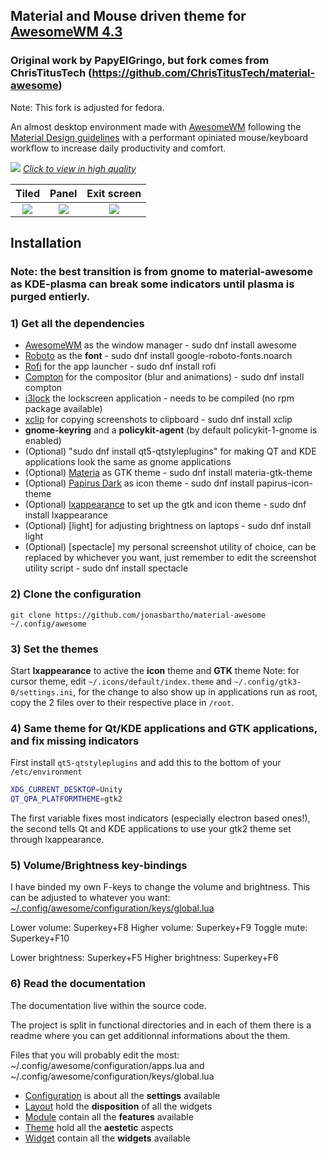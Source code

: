 ## Material and Mouse driven theme for [AwesomeWM 4.3](https://awesomewm.org/)
### Original work by PapyElGringo, but fork comes from ChrisTitusTech (https://github.com/ChrisTitusTech/material-awesome)

Note: This fork is adjusted for fedora.

An almost desktop environment made with [AwesomeWM](https://awesomewm.org/) following the [Material Design guidelines](https://material.io) with a performant opiniated mouse/keyboard workflow to increase daily productivity and comfort.

[![](./theme/PapyElGringo-theme/demo.gif?raw=true)](https://www.reddit.com/r/unixporn/comments/anp51q/awesome_material_awesome_workflow/)
*[Click to view in high quality](https://www.reddit.com/r/unixporn/comments/anp51q/awesome_material_awesome_workflow/)*

| Tiled         | Panel         | Exit screen   |
|:-------------:|:-------------:|:-------------:|
|![](https://i.imgur.com/fELCtep.png)|![](https://i.imgur.com/7IthpQS.png)|![](https://i.imgur.com/rcKOLYQ.png)|



## Installation
### Note: the best transition is from gnome to material-awesome as KDE-plasma can break some indicators until plasma is purged entierly.

### 1) Get all the dependencies
- [AwesomeWM](https://awesomewm.org/) as the window manager - sudo dnf install awesome
- [Roboto](https://fonts.google.com/specimen/Roboto) as the **font** - sudo dnf install google-roboto-fonts.noarch
- [Rofi](https://github.com/DaveDavenport/rofi) for the app launcher - sudo dnf install rofi
- [Compton](https://github.com/tryone144/compton) for the compositor (blur and animations) - sudo dnf install compton
- [i3lock](https://github.com/meskarune/i3lock-fancy) the lockscreen application - needs to be compiled (no rpm package available)
- [xclip](https://github.com/astrand/xclip) for copying screenshots to clipboard - sudo dnf install xclip
- __gnome-keyring__ and a __policykit-agent__ (by default policykit-1-gnome is enabled)
- (Optional) "sudo dnf install qt5-qtstyleplugins" for making QT and KDE applications look the same as gnome applications
- (Optional) [Materia](https://github.com/nana-4/materia-theme) as GTK theme - sudo dnf install materia-gtk-theme
- (Optional) [Papirus Dark](https://github.com/PapirusDevelopmentTeam/papirus-icon-theme) as icon theme - sudo dnf install papirus-icon-theme
- (Optional) [lxappearance](https://sourceforge.net/projects/lxde/files/LXAppearance/) to set up the gtk and icon theme - sudo dnf install lxappearance
- (Optional) [light] for adjusting brightness on laptops - sudo dnf install light
- (Optional) [spectacle] my personal screenshot utility of choice, can be replaced by whichever you want, just remember to edit the screenshot utility script - sudo dnf install spectacle

### 2) Clone the configuration

```
git clone https://github.com/jonasbartho/material-awesome ~/.config/awesome
```

### 3) Set the themes
Start **lxappearance** to active the **icon** theme and **GTK** theme
Note: for cursor theme, edit `~/.icons/default/index.theme` and `~/.config/gtk3-0/settings.ini`, for the change to also show up in applications run as root, copy the 2 files over to their respective place in `/root`.

### 4) Same theme for Qt/KDE applications and GTK applications, and fix missing indicators
First install `qt5-qtstyleplugins` and add this to the bottom of your `/etc/environment`

```bash
XDG_CURRENT_DESKTOP=Unity
QT_QPA_PLATFORMTHEME=gtk2
```

The first variable fixes most indicators (especially electron based ones!), the second tells Qt and KDE applications to use your gtk2 theme set through lxappearance.

### 5) Volume/Brightness key-bindings

I have binded my own F-keys to change the volume and brightness. This can be adjusted to whatever you want:
[~/.config/awesome/configuration/keys/global.lua](./configurations/keys/global.lua)

Lower volume: Superkey+F8
Higher volume: Superkey+F9
Toggle mute: Superkey+F10

Lower brightness: Superkey+F5
Higher brightness: Superkey+F6

### 6) Read the documentation
The documentation live within the source code.

The project is split in functional directories and in each of them there is a readme where you can get additionnal informations about the them.

Files that you will probably edit the most: ~/.config/awesome/configuration/apps.lua and ~/.config/awesome/configuration/keys/global.lua

* [Configuration](./configuration) is about all the **settings** available
* [Layout](./layout) hold the **disposition** of all the widgets
* [Module](./module) contain all the **features** available
* [Theme](./theme) hold all the **aestetic** aspects
* [Widget](./widget) contain all the **widgets** available
